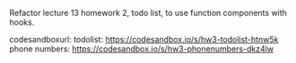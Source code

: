 Refactor lecture 13 homework 2, todo list, to use function components with hooks.

codesandboxurl:
todolist: https://codesandbox.io/s/hw3-todolist-htnw5k
phone numbers: https://codesandbox.io/s/hw3-phonenumbers-dkz4lw